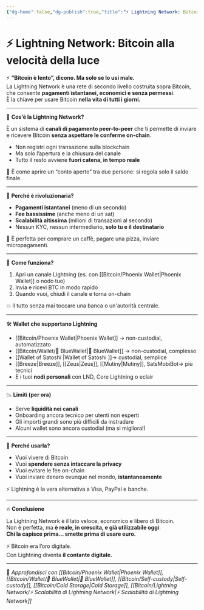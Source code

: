 ```yaml
---
{"dg-home":false,"dg-publish":true,"title":"⚡ Lightning Network: Bitcoin alla velocità della luce","tags":["Bitcoin","Lightning","Scalabilità","Pagamenti","SelfCustody"],"date":"2025-07-09","permalink":"/bitcoin/lightning-network/","dgPassFrontmatter":true}
---
```



# ⚡ Lightning Network: Bitcoin alla velocità della luce

⚡ **“Bitcoin è lento”, dicono. Ma solo se lo usi male.**  
La Lightning Network è una rete di secondo livello costruita sopra Bitcoin, che consente **pagamenti istantanei, economici e senza permessi**.  
È la chiave per usare Bitcoin **nella vita di tutti i giorni.**

---

🚀 **Cos’è la Lightning Network?**

È un sistema di **canali di pagamento peer-to-peer** che ti permette di inviare e ricevere Bitcoin **senza aspettare le conferme on-chain**.

- Non registri ogni transazione sulla blockchain  
- Ma solo l’apertura e la chiusura del canale  
- Tutto il resto avviene **fuori catena, in tempo reale**

🎯 È come aprire un “conto aperto” tra due persone: si regola solo il saldo finale.

---

💸 **Perché è rivoluzionaria?**

- **Pagamenti istantanei** (meno di un secondo)  
- **Fee bassissime** (anche meno di un sat)  
- **Scalabilità altissima** (milioni di transazioni al secondo)  
- Nessun KYC, nessun intermediario, **solo tu e il destinatario**

📲 È perfetta per comprare un caffè, pagare una pizza, inviare micropagamenti.

---

🧠 **Come funziona?**

1. Apri un canale Lightning (es. con [[Bitcoin/Phoenix Wallet\|Phoenix Wallet]] o nodo tuo)  
2. Invia e ricevi BTC in modo rapido  
3. Quando vuoi, chiudi il canale e torna on-chain

💥 Il tutto senza mai toccare una banca o un'autorità centrale.

---

🛠️ **Wallet che supportano Lightning**

- [[Bitcoin/Phoenix Wallet\|Phoenix Wallet]] → non-custodial, automatizzato  
- [[Bitcoin/Wallet/🔵 BlueWallet\|🔵 BlueWallet]] → non-custodial, complesso 
- [[Wallet of Satoshi \|Wallet of Satoshi ]]-> custodial, semplice
- [[Breeze\|Breeze]], [[Zeus\|Zeus]], [[Mutiny\|Mutiny]], SatsMobiBot→ più tecnici  
- E i tuoi **nodi personali** con LND, Core Lightning o eclair

---

📉 **Limiti (per ora)**

- Serve **liquidità nei canali**  
- Onboarding ancora tecnico per utenti non esperti  
- Gli importi grandi sono più difficili da instradare  
- Alcuni wallet sono ancora custodial (ma si migliora!)

---

🎯 **Perché usarla?**

- Vuoi vivere di Bitcoin  
- Vuoi **spendere senza intaccare la privacy**  
- Vuoi evitare le fee on-chain  
- Vuoi inviare denaro ovunque nel mondo, **istantaneamente**

⚡ Lightning è la vera alternativa a Visa, PayPal e banche.

---

🔥 **Conclusione**

La Lightning Network è il lato veloce, economico e libero di Bitcoin.  
Non è perfetta, ma **è reale, in crescita, e già utilizzabile oggi**.  
**Chi la capisce prima… smette prima di usare euro.**

⚡ Bitcoin era l’oro digitale.  
Con Lightning diventa **il contante digitale.**

---

🔗 _Approfondisci con [[Bitcoin/Phoenix Wallet\|Phoenix Wallet]], [[Bitcoin/Wallet/🔵 BlueWallet\|🔵 BlueWallet]], [[Bitcoin/Self-custody\|Self-custody]], [[Bitcoin/Cold Storage\|Cold Storage]], [[Bitcoin/Lightning Network/⚡ Scalabilità di Lightning Network\|⚡ Scalabilità di Lightning Network]]_